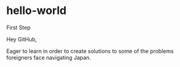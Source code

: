 # hello-world
First Step

Hey GitHub,

Eager to learn in order to create solutions to some of the problems foreigners face navigating Japan.
